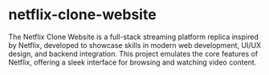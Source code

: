 # netflix-clone-website
The Netflix Clone Website is a full-stack streaming platform replica inspired by Netflix, developed to showcase skills in modern web development, UI/UX design, and backend integration. This project emulates the core features of Netflix, offering a sleek interface for browsing and watching video content.
